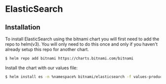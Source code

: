 # ElasticSearch

## Installation

To install ElasticSearch using the bitnami chart you will first need to add the repo to helm(v3). You will only need to do this once and only if you haven't already setup this repo for another chart.

```sh
$ helm repo add bitnami https://charts.bitnami.com/bitnami
```

Install the chart with our values file:

```sh
$ helm install es -n %namespace% bitnami/elasticsearch -f values-production.yaml
```
